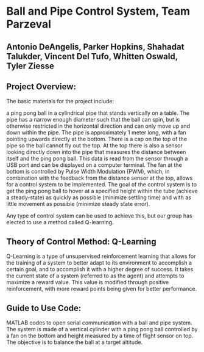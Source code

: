 # Ball and Pipe Control System, Team Parzeval


Antonio DeAngelis, Parker Hopkins, Shahadat Talukder, Vincent Del Tufo, Whitten Oswald, Tyler Ziesse
--
## Project Overview:
The basic materials for the project include:

a ping pong ball in a cylindrical pipe that stands vertically on a table. The pipe has a narrow enough diameter such that the ball can spin, but is otherwise restricted in the horizontal direction and can only move up and down within the pipe. The pipe is approximately 1 meter long, with a fan pointing upwards directly at the bottom. There is a cap on the top of the pipe so the ball cannot fly out the top. At the top there is also a sensor looking directly down into the pipe that measures the distance between itself and the ping pong ball. This data is read from the sensor through a USB port and can be displayed on a computer terminal. 
The fan at the bottom is controlled by Pulse Width Modulation (PWM), which, in combination with the feedback from the distance sensor at the top, allows for a control system to be implemented. 
The goal of the control system is to get the ping pong ball to hover at a specified height within the tube (achieve a steady-state) as quickly as possible (minimize settling time) and with as little movement as possible (minimize steady state error).

Any type of control system can be used to achieve this, but our group has elected to use a method called Q-learning.

 


## Theory of Control Method: Q-Learning
Q-Learning is a type of unsupervised reinforcement learning that allows for the training of a system to better adapt to its environment to accomplish a certain goal, and to accomplish it with a higher degree of success. It takes the current state of a system (referred to as the agent) and attempts to maximize a reward value. This value is modified through positive reinforcement, with more reward points being given for better performance.


## Guide to Use Code:





MATLAB codes to open serial communication with a ball and pipe system. The system is made of a vertical cylinder with a ping pong ball controlled by a fan on the bottom and height measured by a time of flight sensor on top. The objective is to balance the ball at a target altitude. 

